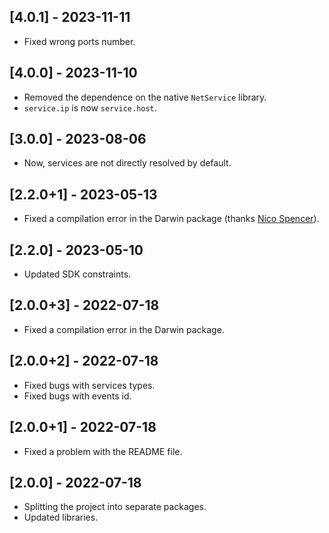 ## [4.0.1] - 2023-11-11

* Fixed wrong ports number.

## [4.0.0] - 2023-11-10

* Removed the dependence on the native `NetService` library.
* `service.ip` is now `service.host`.

## [3.0.0] - 2023-08-06

* Now, services are not directly resolved by default.

## [2.2.0+1] - 2023-05-13

* Fixed a compilation error in the Darwin package (thanks [Nico Spencer](https://github.com/nicholasspencer)).

## [2.2.0] - 2023-05-10

* Updated SDK constraints.

## [2.0.0+3] - 2022-07-18

* Fixed a compilation error in the Darwin package.

## [2.0.0+2] - 2022-07-18

* Fixed bugs with services types.
* Fixed bugs with events id.

## [2.0.0+1] - 2022-07-18

* Fixed a problem with the README file.

## [2.0.0] - 2022-07-18

* Splitting the project into separate packages.
* Updated libraries.